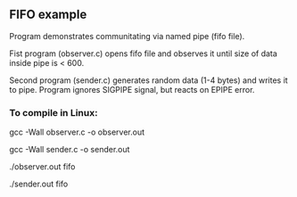 ## FIFO example

Program demonstrates communitating via named pipe (fifo file).

Fist program (observer.c) opens fifo file and observes it until size of data inside pipe is < 600.

Second program (sender.c) generates random data (1-4 bytes) and writes it to pipe. Program ignores SIGPIPE signal, but reacts on EPIPE error.

### To compile in Linux:

gcc -Wall observer.c -o observer.out

gcc -Wall sender.c -o sender.out

./observer.out fifo

./sender.out fifo
